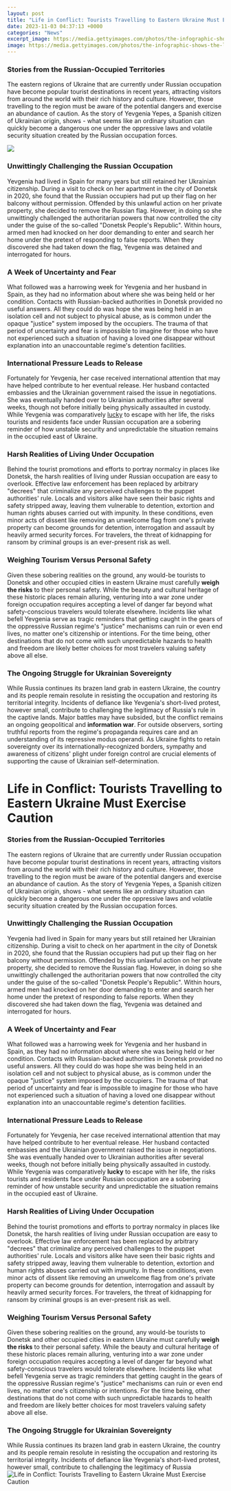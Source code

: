 ```yaml
---
layout: post
title: "Life in Conflict: Tourists Travelling to Eastern Ukraine Must Exercise Caution"
date: 2023-11-03 04:37:13 +0000
categories: "News"
excerpt_image: https://media.gettyimages.com/photos/the-infographic-shows-the-latest-situation-in-ukraine-on-map-picture-id487838301
image: https://media.gettyimages.com/photos/the-infographic-shows-the-latest-situation-in-ukraine-on-map-picture-id487838301
---
```


### Stories from the Russian-Occupied Territories
The eastern regions of Ukraine that are currently under Russian occupation have become popular tourist destinations in recent years, attracting visitors from around the world with their rich history and culture. However, those travelling to the region must be aware of the potential dangers and exercise an abundance of caution. As the story of Yevgenia Yepes, a Spanish citizen of Ukrainian origin, shows - what seems like an ordinary situation can quickly become a dangerous one under the oppressive laws and volatile security situation created by the Russian occupation forces. 

![](https://static01.nyt.com/images/2014/09/03/world/europe/20140903-REFUGEES-slide-2JEI/20140903-REFUGEES-slide-2JEI-superJumbo.jpg?quality=75&amp;auto=webp&amp;disable=upscale)
### Unwittingly Challenging the Russian Occupation 
Yevgenia had lived in Spain for many years but still retained her Ukrainian citizenship. During a visit to check on her apartment in the city of Donetsk in 2020, she found that the Russian occupiers had put up their flag on her balcony without permission. Offended by this unlawful action on her private property, she decided to remove the Russian flag. However, in doing so she unwittingly challenged the authoritarian powers that now controlled the city under the guise of the so-called "Donetsk People's Republic". Within hours, armed men had knocked on her door demanding to enter and search her home under the pretext of responding to false reports. When they discovered she had taken down the flag, Yevgenia was detained and interrogated for hours.
### A Week of Uncertainty and Fear
What followed was a harrowing week for Yevgenia and her husband in Spain, as they had no information about where she was being held or her condition. Contacts with Russian-backed authorities in Donetsk provided no useful answers. All they could do was hope she was being held in an isolation cell and not subject to physical abuse, as is common under the opaque "justice" system imposed by the occupiers. The trauma of that period of uncertainty and fear is impossible to imagine for those who have not experienced such a situation of having a loved one disappear without explanation into an unaccountable regime's detention facilities.  
### International Pressure Leads to Release  
Fortunately for Yevgenia, her case received international attention that may have helped contribute to her eventual release. Her husband contacted embassies and the Ukrainian government raised the issue in negotiations. She was eventually handed over to Ukrainian authorities after several weeks, though not before initially being physically assaulted in custody. While Yevgenia was comparatively [lucky](https://jnewshub.github.io/2023-10-27-print-and-display-size-comparison-between-various-devices/) to escape with her life, the risks tourists and residents face under Russian occupation are a sobering reminder of how unstable security and unpredictable the situation remains in the occupied east of Ukraine.
### Harsh Realities of Living Under Occupation
Behind the tourist promotions and efforts to portray normalcy in places like Donetsk, the harsh realities of living under Russian occupation are easy to overlook. Effective law enforcement has been replaced by arbitrary "decrees" that criminalize any perceived challenges to the puppet authorities' rule. Locals and visitors alike have seen their basic rights and safety stripped away, leaving them vulnerable to detention, extortion and human rights abuses carried out with impunity. In these conditions, even minor acts of dissent like removing an unwelcome flag from one's private property can become grounds for detention, interrogation and assault by heavily armed security forces. For travelers, the threat of kidnapping for ransom by criminal groups is an ever-present risk as well.
### Weighing Tourism Versus Personal Safety  
Given these sobering realities on the ground, any would-be tourists to Donetsk and other occupied cities in eastern Ukraine must carefully **weigh the risks** to their personal safety. While the beauty and cultural heritage of these historic places remain alluring, venturing into a war zone under foreign occupation requires accepting a level of danger far beyond what safety-conscious travelers would tolerate elsewhere. Incidents like what befell Yevgenia serve as tragic reminders that getting caught in the gears of the oppressive Russian regime's "justice" mechanisms can ruin or even end lives, no matter one's citizenship or intentions. For the time being, other destinations that do not come with such unpredictable hazards to health and freedom are likely better choices for most travelers valuing safety above all else.
### The Ongoing Struggle for Ukrainian Sovereignty
While Russia continues its brazen land grab in eastern Ukraine, the country and its people remain resolute in resisting the occupation and restoring its territorial integrity. Incidents of defiance like Yevgenia's short-lived protest, however small, contribute to challenging the legitimacy of Russia's rule in the captive lands. Major battles may have subsided, but the conflict remains an ongoing geopolitical and **information war**. For outside observers, sorting truthful reports from the regime's propaganda requires care and an understanding of its repressive modus operandi. As Ukraine fights to retain sovereignty over its internationally-recognized borders, sympathy and awareness of citizens' plight under foreign control are crucial elements of supporting the cause of Ukrainian self-determination.
# Life in Conflict: Tourists Travelling to Eastern Ukraine Must Exercise Caution
### Stories from the Russian-Occupied Territories
The eastern regions of Ukraine that are currently under Russian occupation have become popular tourist destinations in recent years, attracting visitors from around the world with their rich history and culture. However, those travelling to the region must be aware of the potential dangers and exercise an abundance of caution. As the story of Yevgenia Yepes, a Spanish citizen of Ukrainian origin, shows - what seems like an ordinary situation can quickly become a dangerous one under the oppressive laws and volatile security situation created by the Russian occupation forces. 
### Unwittingly Challenging the Russian Occupation 
Yevgenia had lived in Spain for many years but still retained her Ukrainian citizenship. During a visit to check on her apartment in the city of Donetsk in 2020, she found that the Russian occupiers had put up their flag on her balcony without permission. Offended by this unlawful action on her private property, she decided to remove the Russian flag. However, in doing so she unwittingly challenged the authoritarian powers that now controlled the city under the guise of the so-called "Donetsk People's Republic". Within hours, armed men had knocked on her door demanding to enter and search her home under the pretext of responding to false reports. When they discovered she had taken down the flag, Yevgenia was detained and interrogated for hours.
### A Week of Uncertainty and Fear
What followed was a harrowing week for Yevgenia and her husband in Spain, as they had no information about where she was being held or her condition. Contacts with Russian-backed authorities in Donetsk provided no useful answers. All they could do was hope she was being held in an isolation cell and not subject to physical abuse, as is common under the opaque "justice" system imposed by the occupiers. The trauma of that period of uncertainty and fear is impossible to imagine for those who have not experienced such a situation of having a loved one disappear without explanation into an unaccountable regime's detention facilities.  
### International Pressure Leads to Release  
Fortunately for Yevgenia, her case received international attention that may have helped contribute to her eventual release. Her husband contacted embassies and the Ukrainian government raised the issue in negotiations. She was eventually handed over to Ukrainian authorities after several weeks, though not before initially being physically assaulted in custody. While Yevgenia was comparatively **lucky** to escape with her life, the risks tourists and residents face under Russian occupation are a sobering reminder of how unstable security and unpredictable the situation remains in the occupied east of Ukraine.
### Harsh Realities of Living Under Occupation
Behind the tourist promotions and efforts to portray normalcy in places like Donetsk, the harsh realities of living under Russian occupation are easy to overlook. Effective law enforcement has been replaced by arbitrary "decrees" that criminalize any perceived challenges to the puppet authorities' rule. Locals and visitors alike have seen their basic rights and safety stripped away, leaving them vulnerable to detention, extortion and human rights abuses carried out with impunity. In these conditions, even minor acts of dissent like removing an unwelcome flag from one's private property can become grounds for detention, interrogation and assault by heavily armed security forces. For travelers, the threat of kidnapping for ransom by criminal groups is an ever-present risk as well. 
### Weighing Tourism Versus Personal Safety
Given these sobering realities on the ground, any would-be tourists to Donetsk and other occupied cities in eastern Ukraine must carefully **weigh the risks** to their personal safety. While the beauty and cultural heritage of these historic places remain alluring, venturing into a war zone under foreign occupation requires accepting a level of danger far beyond what safety-conscious travelers would tolerate elsewhere. Incidents like what befell Yevgenia serve as tragic reminders that getting caught in the gears of the oppressive Russian regime's "justice" mechanisms can ruin or even end lives, no matter one's citizenship or intentions. For the time being, other destinations that do not come with such unpredictable hazards to health and freedom are likely better choices for most travelers valuing safety above all else.
### The Ongoing Struggle for Ukrainian Sovereignty
While Russia continues its brazen land grab in eastern Ukraine, the country and its people remain resolute in resisting the occupation and restoring its territorial integrity. Incidents of defiance like Yevgenia's short-lived protest, however small, contribute to challenging the legitimacy of Russia
![Life in Conflict: Tourists Travelling to Eastern Ukraine Must Exercise Caution](https://media.gettyimages.com/photos/the-infographic-shows-the-latest-situation-in-ukraine-on-map-picture-id487838301)